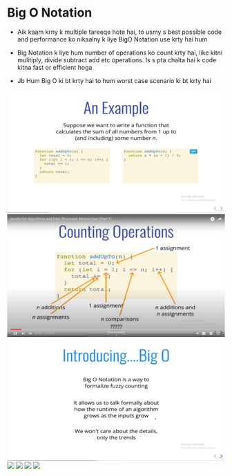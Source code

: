 <!---------------- DSA ----------------------->

<!---------------- BIG O NOTATION ---------------->

<h1> Big O Notation </h1>

* Aik kaam krny k multiple tareeqe hote hai, to usmy s best possible code and performance ko nikaalny k liye BigO Notation use krty hai hum

* Big Notation k liye hum number of operations ko count krty hai, like kitni mulitiply, divide subtract add etc operations. Is s pta chalta hai k code kitna fast or efficient hoga

* Jb Hum Big O ki bt krty hai to hum worst case scenario ki bt krty hai



<img src="./images/image3.png">
<img src="./images/image.png">
<img src="./images/image-1.png">
<img src="./images/image-4.png">
<img src="./images/image-5.png">
<img src="./images/image-6.png">
<img src="./images/image-7.png">
